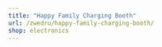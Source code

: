 ```yaml
---
title: "Happy Family Charging Booth"
url: /zwedru/happy-family-charging-booth/
shop: electronics
---
```

